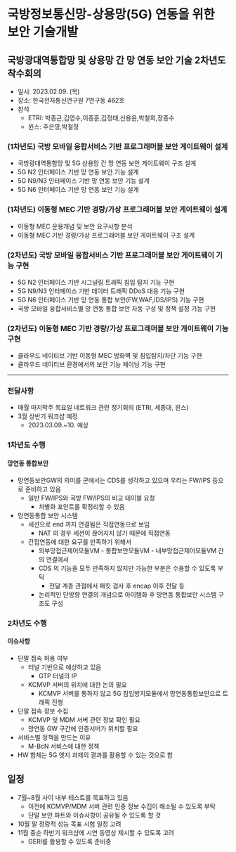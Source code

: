 # 국방정보통신망-상용망(5G) 연동을 위한 보안 기술개발
## 국방광대역통합망 및 상용망 간 망 연동 보안 기술 2차년도 착수회의
- 일시: 2023.02.09. (목)
- 장소: 한국전자통신연구원 7연구동 462호
- 참석
  - ETRI: 박종근,김영수,이종훈,김정태,신용윤,박철희,장종수
  - 윈스: 주은영,박철정

### (1차년도) 국방 모바일 융합서비스 기반 프로그래머블 보안 게이트웨이 설계
- 국방광대역통합망 및 5G 상용망 간 망 연동 보안 게이트웨이 구조 설계
- 5G N2 인터페이스 기반 망 연동 보안 기능 설계
- 5G N9/N3 인터페이스 기반 망 연동 보안 기능 설계
- 5G N6 인터페이스 기반 망 연동 보안 기능 설계

### (1차년도) 이동형 MEC 기반 경량/가상 프로그래머블 보안 게이트웨이 설계
- 이동형 MEC 운용개념 및 보안 요구사항 분석
- 이동형 MEC 기반 경량/가상 프로그래머블 보안 게이트웨이 구조 설계

### (2차년도) 국방 모바일 융합서비스 기반 프로그래머블 보안 게이트웨이 기능 구현
- 5G N2 인터페이스 기반 시그널링 트래픽 침입 탐지 기능 구현
- 5G N9/N3 인터페이스 기반 데이터 트래픽 DDoS 대응 기능 구현
- 5G N6 인터페이스 기반 망 연동 통합 보안(FW,WAF,IDS/IPS) 기능 구현
- 국방 모바일 융합서비스별 망 연동 통합 보안 자동 구성 및 정책 설정 기능 구현

### (2차년도) 이동형 MEC 기반 경량/가상 프로그래머블 보안 게이트웨이 기능 구현
- 클라우드 네이티브 기반 이동형 MEC 방화벽 및 침입탐지/차단 기능 구현
- 클라우드 네이티브 환경에서의 보안 기능 체이닝 기능 구현

---

### 전달사항
- 매월 마지막주 목요일 네트워크 관련 정기회의 (ETRI, 세종대, 윈스)
- 3월 상반기 워크샵 예정
  - 2023.03.09.~10. 예상
 
 
### 1차년도 수행
 
#### 망연동 통합보안
  - 망연동보안GW의 의미를 군에서는 CDS를 생각하고 있으며 우리는 FW/IPS 등으로 준비하고 있음
    - 일반 FW/IPS와 국방 FW/IPS의 비교 테이블 요청
      - 차별화 포인트를 확정리할 수 있음
  - 망연동통합 보안 시스템
    - 세션으로 end 까지 연결됨은 직접연동으로 보임
      - NAT 의 경우 세션이 끊어지지 않기 때문에 직접연동
    - 간접연동에 대한 요구를 만족하기 위해서
      - 외부망접근제어모듈VM - 통합보안모듈VM - 내부망접근제어모듈VM 간의 연결에서
      - CDS 의 기능을 모두 만족하지 않지만 가능한 부분은 수용할 수 있도록 부탁
        - 전달 계층 관점에서 패킷 검사 후 encap 이후 전달 등
      - 논리적인 단방향 연결의 개념으로 아이템화 후 망연동 통합보안 시스템 구조도 구성
 
 
  ### 2차년도 수행
 
  #### 이슈사항
  - 단말 접속 허용 여부
    - 터널 기반으로 예상하고 있음
      - GTP 터널의 IP
    - KCMVP 서버의 위치에 대한 논의 필요
      - KCMVP 서버를 통하지 않고 5G 침입방지모듈에서 망연동통합보안으로 트래픽 진행
  - 단말 접속 정보 수집
    - KCMVP 및 MDM 서버 관련 정보 확인 필요
    - 망연동 GW 구간에 인증서버가 위치할 필요
  - 서비스별 정책을 만드는 이유
    - M-BcN 서비스에 대한 정책
  - HW 함체는 5G 엣지 과제의 결과를 활용할 수 있는 것으로 함
 
 
  ## 일정
  - 7월~8월 사이 내부 테스트를 목표하고 있음
    - 이전에 KCMVP/MDM 서버 관련 인증 정보 수집이 해소될 수 있도록 부탁
    - 단말 보안 파트와 이슈사항이 공유될 수 있도록 할 것
  - 10월 말 정량적 성능 목표 시험 일정 고려
  - 11월 중순 하반기 워크샵에 시연 동영상 제시할 수 있도록 고려
    - GERI를 활용할 수 있도록 준비중
